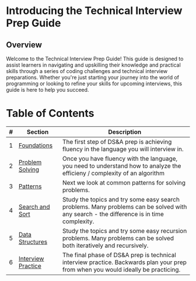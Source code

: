 # Introducing the Technical Interview Prep Guide

## Overview

Welcome to the Technical Interview Prep Guide! This guide is designed to assist learners in navigating and upskilling their knowledge and practical skills through a series of coding challenges and technical interview preparations. Whether you're just starting your journey into the world of programming or looking to refine your skills for upcoming interviews, this guide is here to help you succeed.

# Table of Contents

| #   | Section             | Description                                   |
| --- | ------------------- | --------------------------------------------- |
| 1   | [Foundations](./1_Foundations/README.md) | The first step of DS&A prep is achieving fluency in the language you will interview in.|
| 2   | [Problem Solving](./2_Problem_Solving/README.md) | Once you have fluency with the language, you need to understand how to analyze the efficieny / complexity of an algorithm |
| 3   | [Patterns](./3_Patterns/README.md) | Next we look at common patterns for solving problems. |
| 4   | [Search and Sort](./4_%20Search_and_Sort/README.md) | Study the topics and try some easy search problems.  Many problems can be solved with any search - the difference is in time complexity. |
| 5   | [Data Structures](./5_Data_Structures/README.md) | Study the topics and try some easy recursion problems.  Many problems can be solved both iteratively and recursively. |
| 6   | [Interview Practice](./6_Interview_Practice/README.md) | The final phase of DS&A prep is technical interview practice. Backwards plan your prep from when you would ideally be practicing. |